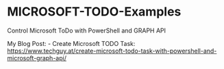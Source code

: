 # MICROSOFT-TODO-Examples
Control Microsoft ToDo with PowerShell and GRAPH API



My Blog Post: - Create Microsoft TODO Task: https://www.techguy.at/create-microsoft-todo-task-with-powershell-and-microsoft-graph-api/

